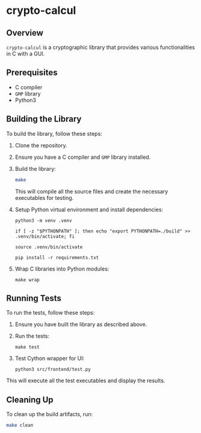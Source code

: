 # crypto-calcul

## Overview

`crypto-calcul` is a cryptographic library that provides various functionalities in C with a GUI.

## Prerequisites

- C compiler
- `GMP` library
- Python3

## Building the Library

To build the library, follow these steps:

1. Clone the repository.

2. Ensure you have a C compiler and `GMP` library installed.

3. Build the library:

   ```sh
   make
   ```

   This will compile all the source files and create the necessary executables for testing.

4. Setup Python virtual environment and install dependencies:

   ```
   python3 -m venv .venv

   if [ -z "$PYTHONPATH" ]; then echo "export PYTHONPATH=./build" >> .venv/bin/activate; fi

   source .venv/bin/activate

   pip install -r requirements.txt
   ```

5. Wrap C libraries into Python modules:

   ```
   make wrap
   ```

## Running Tests

To run the tests, follow these steps:

1. Ensure you have built the library as described above.

2. Run the tests:

   ```
   make test
   ```

3. Test Cython wrapper for UI:
   ```
   python3 src/frontend/test.py
   ```

This will execute all the test executables and display the results.

## Cleaning Up

To clean up the build artifacts, run:

```sh
make clean
```
